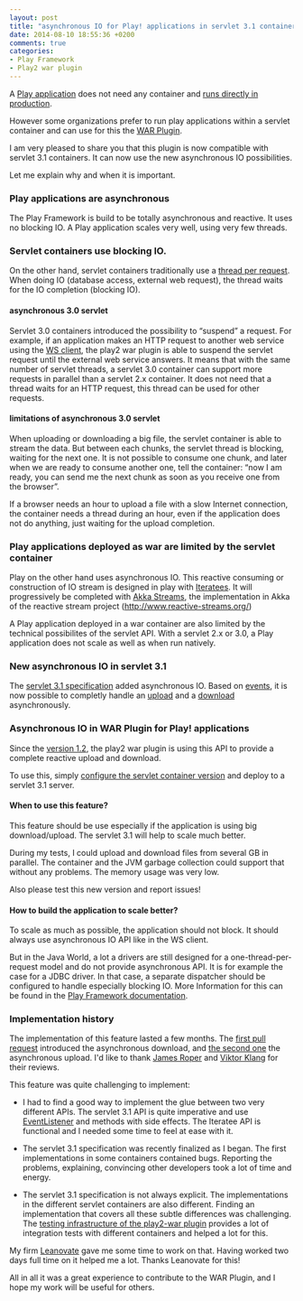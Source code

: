 ```yaml
---
layout: post
title: "asynchronous IO for Play! applications in servlet 3.1 containers with the play2-war plugin"
date: 2014-08-10 18:55:36 +0200
comments: true
categories:
- Play Framework
- Play2 war plugin
---
```




A [Play application](http://playframework.com/) does not need any container and [runs directly in production](http://playframework.com/documentation/2.3.x/Production).

However some organizations prefer to run play applications within a servlet container and can use for this the [WAR Plugin](https://github.com/play2war/play2-war-plugin).

I am very pleased to share you that this plugin is now compatible with servlet 3.1 containers. It can now use the new asynchronous IO possibilities.

Let me explain why and when it is important.

### Play applications are asynchronous

The Play Framework is build to be totally asynchronous and reactive. It uses no blocking IO. A Play application scales very well, using very few threads.

### Servlet containers use blocking IO.

On the other hand, servlet containers traditionally use a [thread per request](http://www.slideshare.net/brikis98/the-play-framework-at-linkedin/62). When doing IO (database access, external web request), the thread waits for the IO completion (blocking IO).

#### asynchronous 3.0 servlet

Servlet 3.0 containers introduced the possibility to “suspend” a request.
For example, if an application makes an HTTP request to another web service using the [WS client](http://www.playframework.com/documentation/2.3.x/ScalaWS), the play2 war plugin is able to suspend the servlet request until the external web service answers. It means that with the same number of servlet threads, a servlet 3.0 container can support more requests in parallel than a servlet 2.x container. It does not need that a thread waits for an HTTP request, this thread can be used for other requests.

#### limitations of asynchronous 3.0 servlet

When uploading or downloading a big file, the servlet container is able to stream the data. But between each chunks, the servlet thread is blocking, waiting for the next one.
It is not possible to consume one chunk, and later when we are ready to consume another one, tell the container: “now I am ready, you can send me the next chunk as soon as you receive one from the browser”.

If a browser needs an hour to upload a file with a slow Internet connection, the container needs a thread during an hour, even if the application does not do anything, just waiting for the upload completion.

### Play applications deployed as war are limited by the servlet container

Play on the other hand uses asynchronous IO. This reactive consuming or construction of IO stream is designed in play with [Iteratees](http://www.playframework.com/documentation/2.3.x/Iteratees). It will progressively be completed with [Akka Streams](http://typesafe.com/blog/typesafe-announces-akka-streams), the implementation in Akka of the reactive stream project (http://www.reactive-streams.org/)

A Play application deployed in a war container are also limited by the technical possibilites of the servlet API. With a servlet 2.x or 3.0, a Play application does not scale as well as when run natively.

### New asynchronous IO in servlet 3.1

The [servlet 3.1 specification](https://jcp.org/en/jsr/detail?id=340) added asynchronous IO. Based on [events](http://docs.oracle.com/javase/7/docs/api/java/util/EventListener.html), it is now possible to completly handle an [upload](https://javaee-spec.java.net/nonav/javadocs/javax/servlet/ReadListener.html) and a [download](https://javaee-spec.java.net/nonav/javadocs/javax/servlet/WriteListener.html) asynchronously.

### Asynchronous IO in WAR Plugin for Play! applications

Since the [version 1.2](https://github.com/play2war/play2-war-plugin/releases/tag/1.2), the play2 war plugin is using this API to provide a complete reactive upload and download.

To use this, simply [configure the servlet container version](https://github.com/play2war/play2-war-plugin/wiki/Configuration#servlet-31-container-configuration) and deploy to a servlet 3.1 server.

#### When to use this feature?

This feature should be use especially if the application is using big download/upload. The servlet 3.1 will help to scale much better.

During my tests, I could upload and download files from several GB in parallel. The container and the JVM garbage collection could support that without any problems. The memory usage was very low.

Also please test this new version and report issues!

#### How to build the application to scale better?

To scale as much as possible, the application should not block. It should always use asynchronous IO API like in the WS client.

But in the Java World, a lot a drivers are still designed for a one-thread-per-request model and do not provide asynchronous API. It is for example the case for a JDBC driver. In that case, a separate dispatcher should be configured to handle especially blocking IO. More Information for this can be found in the [Play Framework documentation](http://www.playframework.com/documentation/2.3.x/ThreadPools).


### Implementation history

The implementation of this feature lasted a few months.
The [first pull request](https://github.com/play2war/play2-war-plugin/pull/204) introduced the asynchronous download, and [the second one](https://github.com/play2war/play2-war-plugin/pull/235) the asynchronous upload.
I'd like to thank [James Roper](https://twitter.com/jroper) and [Viktor Klang](https://twitter.com/viktorklang) for their reviews.

This feature was quite challenging to implement:

- I had to find a good way to implement the glue between two very different APIs. The servlet 3.1 API is quite imperative and use [EventListener](http://docs.oracle.com/javase/7/docs/api/java/util/EventListener.html) and methods with side effects. The Iteratee API is functional and I needed some time to feel at ease with it.

- The servlet 3.1 specification was recently finalized as I began. The first implementations in some containers contained bugs. Reporting the problems, explaining, convincing other developers took a lot of time and energy.

- The servlet 3.1 specification is not always explicit. The implementations in the different servlet containers are also different. Finding an implementation that covers all these subtle differences was challenging. The [testing infrastructure of the play2-war plugin](https://play-war.ci.cloudbees.com/job/Play_2_War_Run_integration_tests_-_Play_22x/) provides a lot of integration tests with different containers and helped a lot for this.

My firm [Leanovate](http://www.leanovate.de/) gave me some time to work on that. Having worked two days full time on it helped me a lot. Thanks Leanovate for this!

All in all it was a great experience to contribute to the WAR Plugin, and I hope my work will be useful for others.
